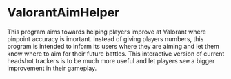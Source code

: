 # ValorantAimHelper
This program aims towards helping players improve at Valorant where pinpoint accuracy is imortant. Instead of giving players numbers, this program is intended to inform its users where they are aiming and let them know where to aim for their future battles. This interactive version of current headshot trackers is to be much more useful and let players see a bigger improvement in their gameplay.
